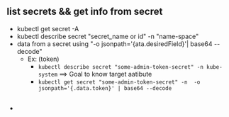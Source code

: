 ## list secrets && get info from secret 
- kubectl get secret  -A
- kubectl describe secret "secret_name or id" -n "name-space"
- data from a secret using "-o jsonpath='{ata.desiredField}'| base64 --decode"
  - Ex: (token) 
    - `kubectl describe secret "some-admin-token-secret" -n kube-system`   ==> Goal to know target aatibute  
    - `kubectl get secret "some-admin-token-secret" -n  -o jsonpath='{.data.token}' | base64 --decode`
## 
- 
